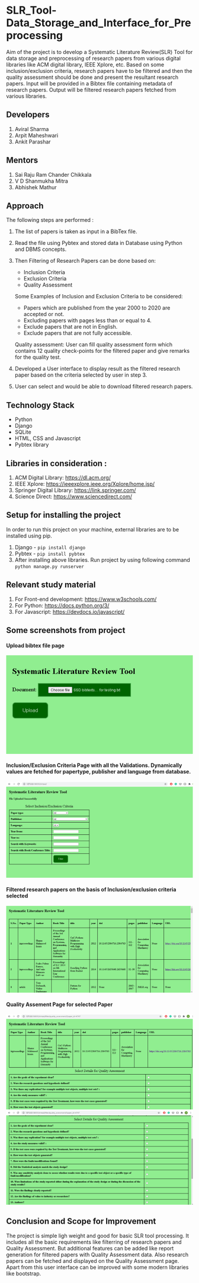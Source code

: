 # SLR_Tool-Data_Storage_and_Interface_for_Preprocessing
Aim of the project is to develop a Systematic Literature Review(SLR) Tool for data storage and preprocessing of research papers from various digital libraries like ACM digital library, IEEE Xplore, etc. Based on some inclusion/exclusion criteria, research papers have to be filtered and then the quality assessment should be done and present the resultant research papers.
Input will be provided in a Bibtex file containing metadata of research papers. Output will be filtered research papers fetched from various libraries.

## Developers
1. Aviral Sharma 
2. Arpit Maheshwari 
3. Ankit Parashar

## Mentors
1. Sai Raju Ram Chander Chikkala
2. V D Shanmukha Mitra
3. Abhishek Mathur

## Approach
The following steps are performed :
1. The list of papers is taken as input in a BibTex file.
2. Read the file using Pybtex and stored data in Database using Python and DBMS concepts.  
3. Then Filtering of Research Papers can be done based on:
    * Inclusion Criteria
    * Exclusion Criteria
    * Quality Assessment
    
    Some Examples of Inclusion and Exclusion Criteria to be considered:
    * Papers which are published from the year 2000 to 2020 are accepted or not.
    * Excluding papers with pages less than or equal to 4.
    * Exclude papers that are not in English.
    * Exclude papers that are not fully accessible.

    Quality assessment:
    User can fill quality assessment form which contains 12 quality check-points for the filtered paper and give remarks for the quality test.

 4. Developed a User interface to display result as the filtered research paper based on the criteria selected by user in step 3.
 5. User can select and would be able to download filtered research papers.

## Technology Stack
* Python
* Django
* SQLite
* HTML, CSS and Javascript
* Pybtex library

## Libraries in consideration :
 1. ACM Digital Library: https://dl.acm.org/
 2. IEEE Xplore: https://ieeexplore.ieee.org/Xplore/home.jsp/
 3. Springer Digital Library: https://link.springer.com/ 
 4. Science Direct: https://www.sciencedirect.com/

## Setup for installing the project
In order to run this project on your machine, external libraries are to be installed using pip.
1. Django - `pip install django`
2. Pybtex - `pip install pybtex`
3. After installing above libraries. Run project by using following command
`python manage.py runserver`

## Relevant study material
1. For Front-end development: https://www.w3schools.com/ 
2. For Python: https://docs.python.org/3/  
3. For Javascript: https://devdocs.io/javascript/ 

## Some screenshots from project 
#### Upload bibtex file page
![1.png](./images/1.png)
#### Inclusion/Exclusion Criteria Page with all the Validations. Dynamically values are fetched for papertype, publisher and language from database.
![2.png](./images/2.png)
#### Filtered research papers on the basis of Inclusion/exclusion criteria selected
![3.png](./images/3.png)
#### Quality Assement Page for selected Paper
![4.png](./images/4.png)
![5.png](./images/5.png)

## Conclusion and Scope for Improvement
The project is simple ligh weight and good for basic SLR tool processing. 
It includes all the basic requirements like filterring of research papers and Quality Assessment. 
But additional features can be added like report generation for filtered papers with Quality Assessment data. 
Also research papers can be fetched and displayed on the Quality Assessment page. 
Apart from this user interface can be improved with some modern libraries like bootstrap.  

